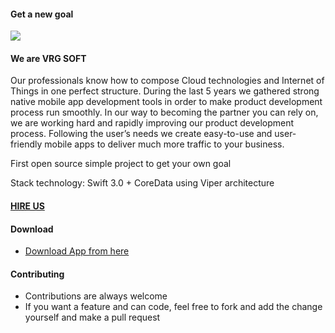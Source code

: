 #### Get a new goal
![](https://lh3.googleusercontent.com/IBETVjwaw9S6XYxMVg7qWRGAJvoLIzngNxsNkIrmDJuf9R2AOygZtahMUjMz1_bieWU=w300-rw)
#### We are VRG SOFT
Our professionals know how to compose Cloud technologies and Internet of Things in one perfect structure. During the last 5 years we gathered strong native mobile app development tools in order to make product development process run smoothly. In our way to becoming the partner you can rely on, we are working hard and rapidly improving our product development process. Following the user’s needs we create easy-to-use and user-friendly mobile apps to deliver much more traffic to your business.

First open source simple project to get your own goal

Stack technology:
Swift 3.0 + CoreData using Viper architecture 

#### [HIRE US](http://vrgsoft.net/)
#### Download 
*  [Download App from here]()
#### Contributing
* Contributions are always welcome
* If you want a feature and can code, feel free to fork and add the change yourself and make a pull request
